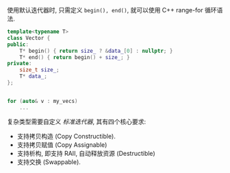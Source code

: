 
使用默认迭代器时, 只需定义 `begin(), end()`, 就可以使用 C++ range-for 循环语法.
```cpp
template<typename T>
class Vector {
public:
	T* begin() { return size_ ? &data_[0] : nullptr; }
	T* end() { return begin() + size_; }
private:
	size_t size_;
	T* data_;
};


for (auto& v : my_vecs)
	...
```

复杂类型需要自定义 *标准迭代器*, 其有四个核心要求:
- 支持拷贝构造 (Copy Constructible). 
- 支持拷贝赋值 (Copy Assignable)
- 支持析构, 即支持 RAII, 自动释放资源 (Destructible)
- 支持交换 (Swappable). 